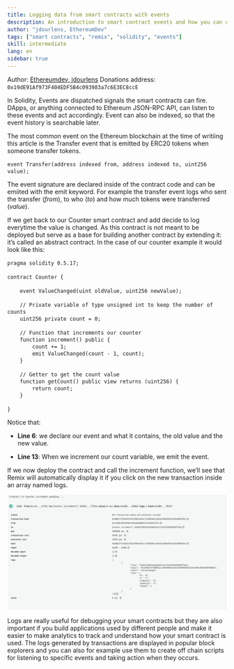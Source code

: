 ```yaml
---
title: Logging data from smart contracts with events
description: An introduction to smart contract events and how you can use them to log data
author: "jdourlens, EthereumDev"
tags: ["smart contracts", "remix", "solidity", "events"]
skill: intermediate
lang: en
sidebar: true
---
```


Author: [Ethereumdev, jdourlens](https://ethereumdev.io/logging-data-with-events/)
Donations address: `0x19dE91Af973F404EDF5B4c093983a7c6E3EC8ccE`

In Solidity, Events are dispatched signals the smart contracts can fire. DApps, or anything connected to Ethereum JSON-RPC API, can listen to these events and act accordingly. Event can also be indexed, so that the event history is searchable later.

The most common event on the Ethereum blockchain at the time of writiing this article is the Transfer event that is emitted by ERC20 tokens when someone transfer tokens.

```
event Transfer(address indexed from, address indexed to, uint256 value);
```

The event signature are declared inside of the contract code and can be emiited with the emit keyword. For example the transfer event logs who sent the transfer (_from_), to who (_to_) and how much tokens were transferred (_value_).

If we get back to our Counter smart contract and add decide to log everytime the value is changed. As this contract is not meant to be deployed but serve as a base for building another contract by extending it: it’s called an abstract contract. In the case of our counter example it would look like this:

```
pragma solidity 0.5.17;

contract Counter {

    event ValueChanged(uint oldValue, uint256 newValue);

    // Private variable of type unsigned int to keep the number of counts
    uint256 private count = 0;

    // Function that increments our counter
    function increment() public {
        count += 1;
        emit ValueChanged(count - 1, count);
    }

    // Getter to get the count value
    function getCount() public view returns (uint256) {
        return count;
    }

}
```

Notice that:

- **Line 6**: we declare our event and what it contains, the old value and the new value.

- **Line 13**: When we increment our count variable, we emit the event.

If we now deploy the contract and call the increment function, we’ll see that Remix will automatically display it if you click on the new transaction inside an array named logs.

![Remix screenshot](./remix-screenshot.png)

Logs are really useful for debugging your smart contracts but they are also important if you build applications used by different people and make it easier to make analytics to track and understand how your smart contract is used. The logs generated by transactions are displayed in popular block explorers and you can also for example use them to create off chain scripts for listening to specific events and taking action when they occurs.
